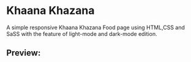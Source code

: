 # Khaana Khazana
A simple responsive Khaana Khazana Food page using HTML,CSS and SaSS with the feature of light-mode and dark-mode edition.

## Preview:

